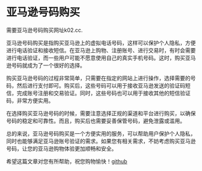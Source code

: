 # 亚马逊号码购买

需要亚马逊号码购买网址k02.cc.

亚马逊号码购买是指购买亚马逊上的虚拟电话号码，这样可以保护个人隐私，方便进行电话验证和接收短信。在亚马逊上购物、注册账号、进行交易时，有时会需要进行电话验证，而一些用户可能不愿意使用自己的真实手机号码。这时，购买亚马逊号码就成为了一个很好的选择。

购买亚马逊号码的过程非常简单，只需要在指定的网站上进行操作，选择需要的号码，然后进行支付即可。购买后，这些号码可以用于接收亚马逊发送的验证码短信，完成账号注册和交易验证。同时，这些号码也可以用于接收其他的短信验证码，非常方便实用。

在选择购买亚马逊号码的时候，需要注意选择正规的渠道和平台进行购买，以确保号码的稳定和可靠性。而且，购买后也需要妥善保管号码，避免泄露或滥用。

总的来说，亚马逊号码购买是一个方便实用的服务，可以帮助用户保护个人隐私，同时也能够满足亚马逊账号验证的需求。如果您有相关需求，不妨考虑购买亚马逊号码，让您的亚马逊购物体验更加顺畅和安全。

希望这篇文章对您有所帮助，祝您购物愉快！[github](https://github.com)
